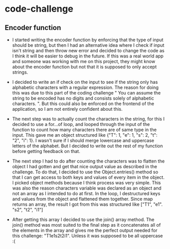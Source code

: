 # code-challenge

## Encoder function 

- I started writing the encoder function by enforcing that the type of input should be string, but then I had an alternative idea where I check if input isn't string and then throw new error and decided to change the code as I think it will be easier to debug in the future. If this was a real world app and someone was working with me on this project, they might know about the encoder function but not that it is supposed to only accept strings. 

- I decided to write an if check on the input to see if the string only has alphabetic characters with a regular expression. The reason for doing this was due to this part of the coding challenge " You can assume the string to be encoded has no digits and consists solely of alphabetic characters. ". But this could also be enforced on the frontend of the application, so I am not entirely confident about this.  

- The next step was to actually count the characters in the string, for this I decided to use a for...of loop, and looped through the input of the function to count how many characters there are of same type in the input. This gave me an object structured like {"T": 1, "e": 1, "s": 2, "t": "2", "i": 1}. I wasn't sure if I should merge lowercase and uppercase letters of the alphabet. But I decided to write out the rest of my function before getting feedback on that. 

- The next step I had to do after counting the characters was to flatten the object I had gotten and get that nice output value as described in the challenge. To do that, I decided to use the Object.entries() method so that I can get access to both keys and values of every item in the object. I picked object methods because I think process was very simple. This was also the reason characters variable was declared as an object and not an array as I intended to do at first. In the loop, I destructured keys and values from the object and flattened them together. Since map returns an array, the result I got from this was structured like ["T1", "e1". "s2", "t2", "i1"]

- After getting this array I decided to use the join() array method. The join() method was most suited to the final step as it concatenates all of the elements in the array and gives me the perfect output needed for this challenge: "T1e1s2t2i1". Unless it was supposed to be all uppercase :( 